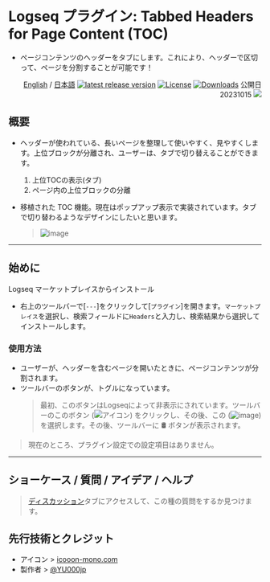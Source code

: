 # Logseq プラグイン: Tabbed Headers for Page Content (TOC)

- ページコンテンツのヘッダーをタブにします。これにより、ヘッダーで区切って、ページを分割することが可能です！

<div align="right">
 
[English](https://github.com/YU000jp/logseq-plugin-tabbed-headers-for-page-content) / [日本語](https://github.com/YU000jp/logseq-plugin-tabbed-headers-for-page-content/blob/main/readme.ja.md) [![latest release version](https://img.shields.io/github/v/release/YU000jp/logseq-plugin-tabbed-headers-for-page-content)](https://github.com/YU000jp/logseq-plugin-tabbed-headers-for-page-content/releases) [![License](https://img.shields.io/github/license/YU000jp/logseq-plugin-tabbed-headers-for-page-content?color=blue)](https://github.com/YU000jp/logseq-plugin-tabbed-headers-for-page-content/LICENSE) [![Downloads](https://img.shields.io/github/downloads/YU000jp/logseq-plugin-tabbed-headers-for-page-content/total.svg)](https://github.com/YU000jp/logseq-plugin-tabbed-headers-for-page-content/releases)
 公開日 20231015 <a href="https://www.buymeacoffee.com/yu000japan"><img src="https://img.buymeacoffee.com/button-api/?text=Buy me a pizza&emoji=🍕&slug=yu000japan&button_colour=FFDD00&font_colour=000000&font_family=Poppins&outline_colour=000000&coffee_colour=ffffff" /></a>
 </div>

## 概要

- ヘッダーが使われている、長いページを整理して使いやすく、見やすくします。上位ブロックが分離され、ユーザーは、タブで切り替えることができます。
  1. 上位TOCの表示(タブ)
  2. ページ内の上位ブロックの分離

- 移植された TOC 機能。現在はポップアップ表示で実装されています。タブで切り替わるようなデザインにしたいと思います。

  > ![image](https://github.com/user-attachments/assets/7a036c1b-d088-4894-983e-ec8caaab88a6)

---

## 始めに

Logseq マーケットプレイスからインストール
  - 右上のツールバーで[`---`]をクリックして[`プラグイン`]を開きます。`マーケットプレイス`を選択し、検索フィールドに`Headers`と入力し、検索結果から選択してインストールします。

### 使用方法

- ユーザーが、ヘッダーを含むページを開いたときに、ページコンテンツが分割されます。
- ツールバーのボタンが、トグルになっています。
   > 最初、このボタンはLogseqによって非表示にされています。ツールバーのこのボタン (![アイコン](https://github.com/YU000jp/logseq-plugin-bullet-point-custom-icon/assets/111847207/136f9d0f-9dcf-4942-9821-c9f692fcfc2f)) をクリックし、その後、この (![image](https://github.com/user-attachments/assets/1121f7af-b4f6-4bec-bfd3-1f3d2b97745e)) を選択します。その後、ツールバーに 🛢️ ボタンが表示されます。

> 現在のところ、プラグイン設定での設定項目はありません。

---

## ショーケース / 質問 / アイデア / ヘルプ

> [ディスカッション](https://github.com/YU000jp/logseq-plugin-tabbed-headers-for-page-content/discussions)タブにアクセスして、この種の質問をするか見つけます。

## 先行技術とクレジット

- アイコン > [icooon-mono.com](https://icooon-mono.com/10933-%e3%83%89%e3%83%a9%e3%83%a0%e7%bc%b6%e3%81%ae%e3%82%a2%e3%82%a4%e3%82%b3%e3%83%b32/)
- 製作者 > [@YU000jp](https://github.com/YU000jp)
